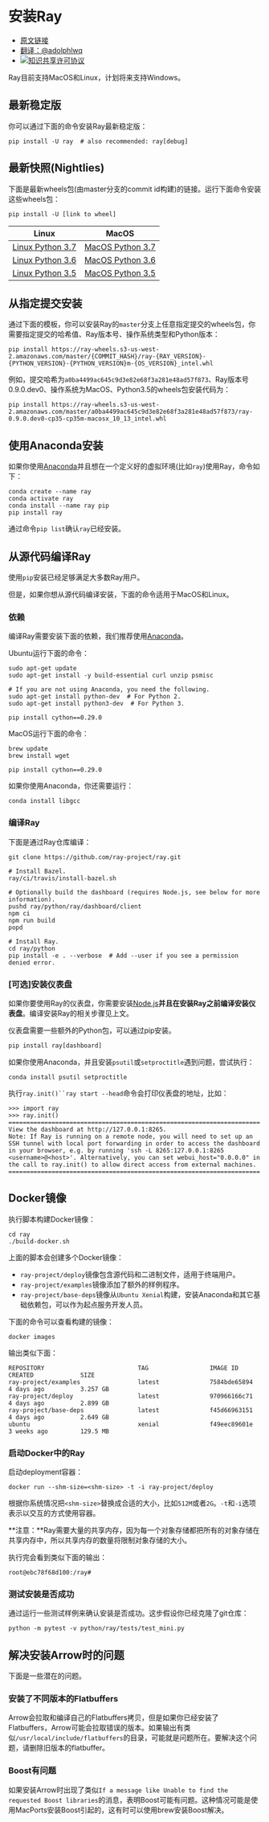 # 安装Ray
- [原文链接](https://ray.readthedocs.io/en/latest/installation.html)
- [翻译：@adolphlwq](https://github.com/adolphlwq)
- <a rel="license" href="http://creativecommons.org/licenses/by-nc/4.0/"><img alt="知识共享许可协议" style="border-width:0" src="https://i.creativecommons.org/l/by-nc/4.0/80x15.png" /></a>

Ray目前支持MacOS和Linux，计划将来支持Windows。

## 最新稳定版
你可以通过下面的命令安装Ray最新稳定版：
```shell
pip install -U ray  # also recommended: ray[debug]
```

## 最新快照(Nightlies)
下面是最新wheels包(由master分支的commit id构建)的链接。运行下面命令安装这些wheels包：
```shell
pip install -U [link to wheel]
```

| Linux | MacOS |
| :--: | :--: |
| [Linux Python 3.7][1] | [MacOS Python 3.7][2] |
| [Linux Python 3.6][3] | [MacOS Python 3.6][4] |
| [Linux Python 3.5][5] | [MacOS Python 3.5][6] |

[1]:https://s3-us-west-2.amazonaws.com/ray-wheels/latest/ray-0.9.0.dev0-cp37-cp37m-manylinux1_x86_64.whl
[2]:https://s3-us-west-2.amazonaws.com/ray-wheels/latest/ray-0.9.0.dev0-cp37-cp37m-macosx_10_13_intel.whl
[3]:https://s3-us-west-2.amazonaws.com/ray-wheels/latest/ray-0.9.0.dev0-cp36-cp36m-manylinux1_x86_64.whl
[4]:https://s3-us-west-2.amazonaws.com/ray-wheels/latest/ray-0.9.0.dev0-cp36-cp36m-macosx_10_13_intel.whl
[5]:https://s3-us-west-2.amazonaws.com/ray-wheels/latest/ray-0.9.0.dev0-cp35-cp35m-manylinux1_x86_64.whl
[6]:https://s3-us-west-2.amazonaws.com/ray-wheels/latest/ray-0.9.0.dev0-cp35-cp35m-macosx_10_13_intel.whl

## 从指定提交安装
通过下面的模板，你可以安装Ray的`master`分支上任意指定提交的wheels包，你需要指定提交的哈希值、Ray版本号、操作系统类型和Python版本：
```shell
pip install https://ray-wheels.s3-us-west-2.amazonaws.com/master/{COMMIT_HASH}/ray-{RAY_VERSION}-{PYTHON_VERSION}-{PYTHON_VERSION}m-{OS_VERSION}_intel.whl
```

例如，提交哈希为`a0ba4499ac645c9d3e82e68f3a281e48ad57f873`、Ray版本号0.9.0.dev0、操作系统为MacOS、Python3.5的wheels包安装代码为：
```shell
pip install https://ray-wheels.s3-us-west-2.amazonaws.com/master/a0ba4499ac645c9d3e82e68f3a281e48ad57f873/ray-0.9.0.dev0-cp35-cp35m-macosx_10_13_intel.whl
```

## 使用Anaconda安装
如果你使用[Anaconda](https://www.anaconda.com/)并且想在一个定义好的虚拟环境(比如`ray`)使用Ray，命令如下：
```shell
conda create --name ray
conda activate ray
conda install --name ray pip
pip install ray
```
通过命令`pip list`确认`ray`已经安装。

## 从源代码编译Ray
使用`pip`安装已经足够满足大多数Ray用户。

但是，如果你想从源代码编译安装，下面的命令适用于MacOS和Linux。

### 依赖
编译Ray需要安装下面的依赖，我们推荐使用[Anaconda](https://www.anaconda.com/)。

Ubuntu运行下面的命令：
```shell
sudo apt-get update
sudo apt-get install -y build-essential curl unzip psmisc

# If you are not using Anaconda, you need the following.
sudo apt-get install python-dev  # For Python 2.
sudo apt-get install python3-dev  # For Python 3.

pip install cython==0.29.0
```

MacOS运行下面的命令：
```shell
brew update
brew install wget

pip install cython==0.29.0
```
如果你使用Anaconda，你还需要运行：
```shell
conda install libgcc
```

### 编译Ray
下面是通过Ray仓库编译：
```shell
git clone https://github.com/ray-project/ray.git

# Install Bazel.
ray/ci/travis/install-bazel.sh

# Optionally build the dashboard (requires Node.js, see below for more information).
pushd ray/python/ray/dashboard/client
npm ci
npm run build
popd

# Install Ray.
cd ray/python
pip install -e . --verbose  # Add --user if you see a permission denied error.
```

### [可选]安装仪表盘
如果你要使用Ray的仪表盘，你需要安装[Node.js](https://nodejs.org/)**并且在安装Ray之前编译安装仪表盘**。编译安装Ray的相关步骤见上文。

仪表盘需要一些额外的Python包，可以通过pip安装。
```python
pip install ray[dashboard]
```

如果你使用Anaconda，并且安装`psutil`或`setproctitle`遇到问题，尝试执行：
```shell
conda install psutil setproctitle
```
执行`ray.init()``ray start --head`命令会打印仪表盘的地址，比如：
```shell
>>> import ray
>>> ray.init()
======================================================================
View the dashboard at http://127.0.0.1:8265.
Note: If Ray is running on a remote node, you will need to set up an
SSH tunnel with local port forwarding in order to access the dashboard
in your browser, e.g. by running 'ssh -L 8265:127.0.0.1:8265
<username>@<host>'. Alternatively, you can set webui_host="0.0.0.0" in
the call to ray.init() to allow direct access from external machines.
======================================================================
```

## Docker镜像
执行脚本构建Docker镜像：
```shell
cd ray
./build-docker.sh
```
上面的脚本会创建多个Docker镜像：
- `ray-project/deploy`镜像包含源代码和二进制文件，适用于终端用户。
- `ray-project/examples`镜像添加了额外的样例程序。
- `ray-project/base-deps`镜像从`Ubuntu Xenial`构建，安装Anaconda和其它基础依赖包，可以作为起点服务开发人员。

下面的命令可以查看构建的镜像：
```shell
docker images
```
输出类似下面：
```shell
REPOSITORY                          TAG                 IMAGE ID            CREATED             SIZE
ray-project/examples                latest              7584bde65894        4 days ago          3.257 GB
ray-project/deploy                  latest              970966166c71        4 days ago          2.899 GB
ray-project/base-deps               latest              f45d66963151        4 days ago          2.649 GB
ubuntu                              xenial              f49eec89601e        3 weeks ago         129.5 MB
```

### 启动Docker中的Ray
启动deployment容器：
```
docker run --shm-size=<shm-size> -t -i ray-project/deploy
```
根据你系统情况把`<shm-size>`替换成合适的大小，比如`512M`或者`2G`。`-t`和`-i`选项表示以交互的方式使用容器。

**注意：**Ray需要大量的共享内存，因为每一个对象存储都把所有的对象存储在共享内存中，所以共享内存的数量将限制对象存储的大小。

执行完会看到类似下面的输出：
```shell
root@ebc78f68d100:/ray#
```

### 测试安装是否成功
通过运行一些测试样例来确认安装是否成功。这步假设你已经克隆了git仓库：
```shell
python -m pytest -v python/ray/tests/test_mini.py
```

## 解决安装Arrow时的问题
下面是一些潜在的问题。

### 安装了不同版本的Flatbuffers
Arrow会拉取和编译自己的Flatbuffers拷贝，但是如果你已经安装了Flatbuffers，Arrow可能会拉取错误的版本。如果输出有类似`/usr/local/include/flatbuffers`的目录，可能就是问题所在。要解决这个问题，请删除旧版本的flatbuffer。

### Boost有问题
如果安装Arrow时出现了类似`If a message like Unable to find the requested Boost libraries`的消息，表明Boost可能有问题。这种情况可能是使用MacPorts安装Boost引起的，这有时可以使用brew安装Boost解决。